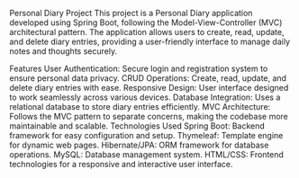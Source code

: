 Personal Diary Project
This project is a Personal Diary application developed using Spring Boot, following the Model-View-Controller (MVC) architectural pattern. The application allows users to create, read, update, and delete diary entries, providing a user-friendly interface to manage daily notes and thoughts securely.

Features
User Authentication: Secure login and registration system to ensure personal data privacy.
CRUD Operations: Create, read, update, and delete diary entries with ease.
Responsive Design: User interface designed to work seamlessly across various devices.
Database Integration: Uses a relational database to store diary entries efficiently.
MVC Architecture: Follows the MVC pattern to separate concerns, making the codebase more maintainable and scalable.
Technologies Used
Spring Boot: Backend framework for easy configuration and setup.
Thymeleaf: Template engine for dynamic web pages.
Hibernate/JPA: ORM framework for database operations.
MySQL: Database management system.
HTML/CSS: Frontend technologies for a responsive and interactive user interface.

